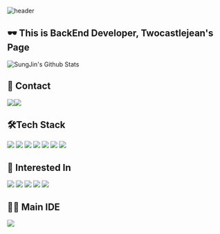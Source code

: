 ![header](https://capsule-render.vercel.app/api?type=waving&color=gradient&height=120&animation=fadeIn&section=footer&text=🧙‍♂️✨&fontAlign=80)


## 🕶️ This is BackEnd Developer, Twocastlejean's Page


![SungJin's Github Stats](https://github-readme-stats.vercel.app/api?username=twocastlejean&layout=compact)

## 📲 Contact
<div style="display:flex; flex-direction:row;">
    <a href="mailto:sjbin0301@gmail.com">
        <img src="https://img.shields.io/badge/Gmail-EA4335?style=for-the-badge&logo=Gmail&logoColor=white"> 
    </a>  
    <a href="https://www.instagram.com/slu_zz">
        <img src="https://img.shields.io/badge/Instagram-E4405F?style=for-the-badge&logo=Instagram&logoColor=white"> 
    </a>

</div>


## 🛠️Tech Stack
<img src="https://img.shields.io/badge/java-007396?logo=OpenJDK&logoColor=white">  <img src="https://img.shields.io/badge/C++-00599C?logo=C++&logoColor=white">  <img src="https://img.shields.io/badge/Python-3776AB?logo=Python&logoColor=white">  <img src="https://img.shields.io/badge/Spring-6DB33F?logo=Spring&logoColor=white">  <img src="https://img.shields.io/badge/SpringBoot-6DB33F?logo=SpringBoot&logoColor=white">  <img src="https://img.shields.io/badge/MySQL-4479A1?logo=MySQL&logoColor=white">  <img src="https://img.shields.io/badge/HTML5-E34F26?logo=HTML5&logoColor=white">


## 🙋 Interested In
<img src="https://img.shields.io/badge/AWS-232F3E?logo=AmazonWebServices&logoColor=white">  <img src="https://img.shields.io/badge/Docker-2496ED?logo=Docker&logoColor=white">  <img src="https://img.shields.io/badge/Linux-FCC624?logo=Linux&logoColor=white">  <img src="https://img.shields.io/badge/JSON-000000?logo=JSON&logoColor=white">  <img src="https://img.shields.io/badge/Django-092E20?logo=Django&logoColor=white">


## 🧑‍💻 Main IDE
<img src="https://img.shields.io/badge/IntelliJ IDEA-000000?logo=IntelliJIDEA&logoColor=white">
